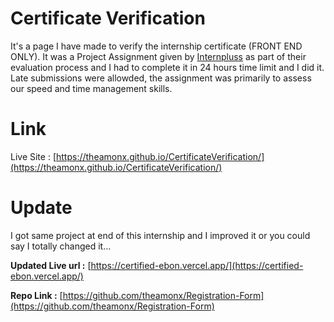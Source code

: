 # Certificate Verification
It's a page I have made to verify the internship certificate (FRONT END ONLY). It was a Project Assignment given by [Internpluss](https://www.internpluss.com/) as part of their evaluation process and I had to complete it in 24 hours time limit and I did it. Late submissions were allowded, the assignment was primarily to assess our speed and time management skills.

# Link

Live Site : [https://theamonx.github.io/CertificateVerification/](https://theamonx.github.io/CertificateVerification/)

# Update
I got same project at end of this internship and I improved it or you could say I totally changed it...

**Updated Live url :** [https://certified-ebon.vercel.app/](https://certified-ebon.vercel.app/)

**Repo Link :** [https://github.com/theamonx/Registration-Form](https://github.com/theamonx/Registration-Form)
